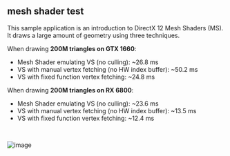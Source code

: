 ## mesh shader test

This sample application is an introduction to DirectX 12 Mesh Shaders (MS). It draws a large amount of geometry using three techniques.

When drawing **200M triangles on GTX 1660**:
- Mesh Shader emulating VS (no culling): ~26.8 ms
- VS with manual vertex fetching (no HW index buffer): ~50.2 ms
- VS with fixed function vertex fetching: ~24.8 ms

When drawing **200M triangles on RX 6800**:
- Mesh Shader emulating VS (no culling): ~23.6 ms
- VS with manual vertex fetching (no HW index buffer): ~13.5 ms
- VS with fixed function vertex fetching: ~12.4 ms

<br />

![image](screenshot.png)
